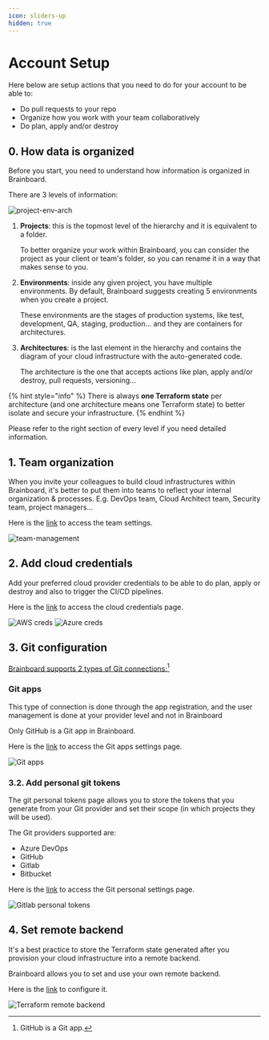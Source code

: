 ```yaml
---
icon: sliders-up
hidden: true
---
```


# Account Setup

Here below are setup actions that you need to do for your account to be able to:

* Do pull requests to your repo
* Organize how you work with your team collaboratively
* Do plan, apply and/or destroy

## 0. How data is organized

Before you start, you need to understand how information is organized in Brainboard.

There are 3 levels of information:

![project-env-arch](../.gitbook/assets/project-env-arch.png)

1.  **Projects**: this is the topmost level of the hierarchy and it is equivalent to a folder.

    To better organize your work within Brainboard, you can consider the project as your client or team's folder, so you can rename it in a way that makes sense to you.
2.  **Environments**: inside any given project, you have multiple environments. By default, Brainboard suggests creating 5 environments when you create a project.

    These environments are the stages of production systems, like test, development, QA, staging, production... and they are containers for architectures.
3.  **Architectures**: is the last element in the hierarchy and contains the diagram of your cloud infrastructure with the auto-generated code.

    The architecture is the one that accepts actions like plan, apply and/or destroy, pull requests, versioning...

{% hint style="info" %}
There is always **one Terraform state** per architecture (and one architecture means one Terraform state) to better isolate and secure your infrastructure.
{% endhint %}



Please refer to the right section of every level if you need detailed information.

## 1. Team organization

When you invite your colleagues to build cloud infrastructures within Brainboard, it's better to put them into teams to reflect your internal organization & processes. E.g. DevOps team, Cloud Architect team, Security team, project managers...

Here is the [link](https://app.brainboard.co/settings/teams) to access the team settings.

![team-management](../.gitbook/assets/team-management.png)

## 2. Add cloud credentials

Add your preferred cloud provider credentials to be able to do plan, apply or destroy and also to trigger the CI/CD pipelines.

Here is the [link](https://app.brainboard.co/settings/cloud-providers) to access the cloud credentials page.

![AWS creds](../.gitbook/assets/aws-creds.png) ![Azure creds](../.gitbook/assets/azure-creds.png)

## 3. Git configuration

[Brainboard supports 2 types of Git connections:](#user-content-fn-1)[^1]

### Git apps

This type of connection is done through the app registration, and the user management is done at your provider level and not in Brainboard

Only GitHub is a Git app in Brainboard.

Here is the [link](https://app.brainboard.co/settings/git-apps) to access the Git apps settings page.

![Git apps](../.gitbook/assets/git-apps.png)

### 3.2. Add personal git tokens

The git personal tokens page allows you to store the tokens that you generate from your Git provider and set their scope (in which projects they will be used).

The Git providers supported are:

* Azure DevOps
* GitHub
* Gitlab
* Bitbucket

Here is the [link](https://app.brainboard.co/settings/personal-git-tokens) to access the Git personal settings page.

![Gitlab personal tokens](../.gitbook/assets/gitlab-personal-tokens.png)

## 4. Set remote backend

It's a best practice to store the Terraform state generated after you provision your cloud infrastructure into a remote backend.

Brainboard allows you to set and use your own remote backend.

Here is the [link](https://app.brainboard.co/settings/data) to configure it.

![Terraform remote backend](<../.gitbook/assets/remote-backend (1).png>)

[^1]: GitHub is a Git app.
